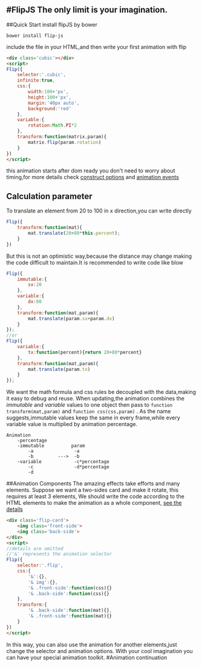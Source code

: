 #FlipJS
The only limit is your imagination.
-----
##Quick Start
install flipJS by bower
````
bower install flip-js
````
include the file in your HTML,and then write your first animation with flip
```` HTML
<div class='cubic'></div>
<script>
Flip({
    selector:'.cubic',
    infinite:true,
    css:{
        width:100+'px',
        height:100+'px',
        margin:'40px auto',
        background:'red'
    },
    variable:{
        rotation:Math.PI*2
    },
    transform:function(matrix,param){
        matrix.flip(param.rotation)
    }
})
</script>
````
this animation starts after dom ready you don't need to worry about timing,for more details check [construct options](doc/animation.md#construct) and [animation events](doc/animation.md#event)
## Calculation parameter
To translate an element from 20 to 100 in x direction,you can write directly
```` javascript
Flip({
    transform:function(mat){
        mat.translate(20+80*this.percent);
    }
})
````
But this is not an optimistic way,because the distance may change making the code difficult to maintain.It is recommended to write code like blow
```` javascript
Flip({
    immutable:{
        sx:20
    },
    variable:{
        dx:80
    },
    transform:function(mat,param){
        mat.translate(param.sx+param.dx)
    }
});
//or
Flip({
    variable:{
        tx:function(percent){return 20+80*percent}
    },
    transform:function(mat,param){
        mat.translate(param.tx)
    }
});
````
We want the math formula and css rules be decoupled with the data,making it easy to debug and reuse.
When updating,the animation combines the *immutable* and *variable* values to one object then pass to  `function transform(mat,param)` and `function css(css,param)` .
As the name suggests,immutable values keep the same in every frame,while every variable value is multiplied by animation percentage.
````
Animation
    -percentage
    -immutable          param
        -a               -a
        -b         --->  -b
    -variable            -c*percentage
        -c               -d*percentage
        -d
````
##Animation Components
The amazing effects take efforts and many elements.
Suppose we want a two-sides card and make it rotate, this requires at least 3 elements,
We should write the code according to the HTML elements to make the animation as a whole component, [see the details](demo/two-sides-card.html)
```` HTML
<div class='flip-card'>
    <img class='front-side'>
    <img class='back-side'>
</div>
<script>
//details are omitted
//'&' represents the animation selector
Flip({
    selector:'.flip',
    css:{
        '&':{},
        '& img':{},
        '& .front-side':function(css){}
        '& .back-side':function(css){}
    },
    transform:{
        '& .back-side':function(mat){},
        '& .front-side':function(mat){}
    }
})
</script>
````
In this way, you can also use the animation for another elements,just change the selector and animation options.
With your cool imagination you can have your special animation toolkit.
#Animation continuation


